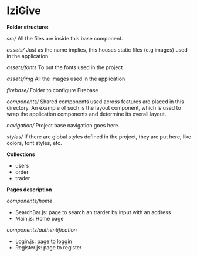 # IziGive

**Folder structure:**

*src/* All the files are inside this base component.

*assets/* Just as the name implies, this houses static files (e.g images) used in the application.

*assets/fonts* To put the fonts used in the project

*assets/img* All the images used in the application

*firebase/* Folder to configure Firebase

*components/* Shared components used across features are placed in this directory. An example of such is the layout component, which is used to wrap the application components and determine its overall layout.

*navigation/* Project base navigation goes here.

*styles/* If there are global styles defined in the project, they are put here, like colors, font styles, etc.

**Collections**

- users
- order
- trader

**Pages description**

*components/home*

- SearchBar.js: page to search an trarder by input with an address
- Main.js: Home page

*components/authentification*

- Login.js: page to loggin
- Register.js: page to register
